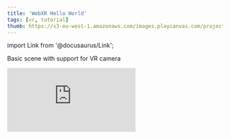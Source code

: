 ```yaml
---
title: 'WebXR Hello World'
tags: [vr, tutorial]
thumb: https://s3-eu-west-1.amazonaws.com/images.playcanvas.com/projects/12/433339/4FCAA6-image-75.jpg
---
```


import Link from '@docusaurus/Link';

Basic scene with support for VR camera

<div className="iframe-container">
    <iframe loading="lazy" src="https://playcanv.as/p/z7myUkHP/" title="WebXR Hello World" webkitallowfullscreen="true" mozallowfullscreen="true" allow="autoplay;xr-spatial-tracking" allowfullscreen="true" allowvr="" scrolling="no" frameborder="0" />
</div>

<Link to='https://playcanvas.com/project/433339/'>Open Project ↗</Link>
